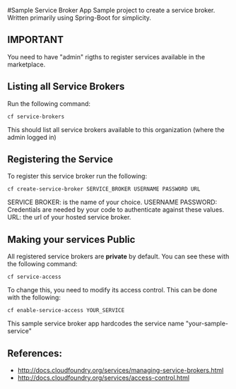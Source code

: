 #Sample Service Broker App
Sample project to create a service broker. Written primarily using Spring-Boot for simplicity.


## IMPORTANT
You need to have "admin" rigths to register services available in the marketplace.

## Listing all Service Brokers
Run the following command:

`cf service-brokers`

This should list all service brokers available to this organization (where the admin logged in)

## Registering the Service
To register this service broker run the following:

`cf create-service-broker SERVICE_BROKER USERNAME PASSWORD URL`

SERVICE BROKER: is the name of your choice.
USERNAME PASSWORD: Credentials are needed by your code to authenticate against these values. 
URL: the url of your hosted service broker.

## Making your services Public
All registered service brokers are __private__ by default. You can see these with the following command:

`cf service-access`

To change this, you need to modify its access control. This can be done with the following:

`cf enable-service-access YOUR_SERVICE`

This sample service broker app hardcodes the service name "your-sample-service"

## References:
* http://docs.cloudfoundry.org/services/managing-service-brokers.html
* http://docs.cloudfoundry.org/services/access-control.html
